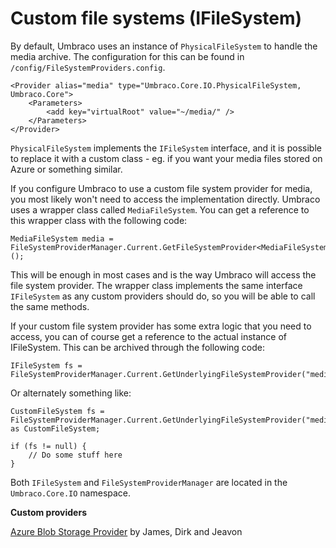 # Custom file systems (IFileSystem)

By default, Umbraco uses an instance of `PhysicalFileSystem` to handle the media archive. The configuration for this can be found in `/config/FileSystemProviders.config`.

    <Provider alias="media" type="Umbraco.Core.IO.PhysicalFileSystem, Umbraco.Core">
        <Parameters>
            <add key="virtualRoot" value="~/media/" />
        </Parameters>
    </Provider>
    
`PhysicalFileSystem` implements the `IFileSystem` interface, and it is possible to replace it with a custom class - eg. if you want your media files stored on Azure or something similar.

If you configure Umbraco to use a custom file system provider for media, you most likely won't need to access the implementation directly. Umbraco uses a wrapper class called `MediaFileSystem`. You can get a reference to this wrapper class with the following code:

    MediaFileSystem media = FileSystemProviderManager.Current.GetFileSystemProvider<MediaFileSystem>();

This will be enough in most cases and is the way Umbraco will access the file system provider. The wrapper class implements the same interface `IFileSystem` as any custom providers should do, so you will be able to call the same methods.

If your custom file system provider has some extra logic that you need to access, you can of course get a reference to the actual instance of IFileSystem. This can be archived through the following code:

    IFileSystem fs = FileSystemProviderManager.Current.GetUnderlyingFileSystemProvider("media");
    
Or alternately something like:

    CustomFileSystem fs = FileSystemProviderManager.Current.GetUnderlyingFileSystemProvider("media") as CustomFileSystem;
    
    if (fs != null) {
        // Do some stuff here
    }
    
Both `IFileSystem` and `FileSystemProviderManager` are located in the `Umbraco.Core.IO` namespace.

**Custom providers**

[Azure Blob Storage Provider](https://our.umbraco.com/projects/collaboration/umbracofilesystemprovidersazure/) by James, Dirk and Jeavon
